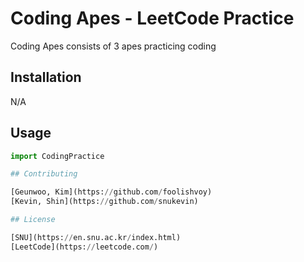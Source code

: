 # Coding Apes - LeetCode Practice

Coding Apes consists of 3 apes practicing coding

## Installation

N/A


## Usage

```python
import CodingPractice

## Contributing

[Geunwoo, Kim](https://github.com/foolishvoy)  
[Kevin, Shin](https://github.com/snukevin)

## License

[SNU](https://en.snu.ac.kr/index.html)  
[LeetCode](https://leetcode.com/)
